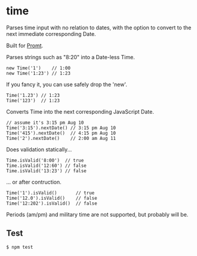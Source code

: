 time
====
Parses time input with no relation to dates,
with the option to convert to the next immediate corresponding Date.

Built for [Promt](http://promtapp.com).

Parses strings such as "8:20" into a Date-less Time.

    new Time('1')    // 1:00
    new Time('1:23') // 1:23

If you fancy it, you can use safely drop the 'new'.

    Time('1.23') // 1:23
    Time('123')  // 1:23

Converts Time into the next corresponding JavaScript Date.

    // assume it's 3:15 pm Aug 10
    Time('3:15').nextDate() // 3:15 pm Aug 10
    Time('415').nextDate()  // 4:15 pm Aug 10
    Time('2').nextDate()    // 2:00 am Aug 11

Does validation statically...

    Time.isValid('8:00')  // true
    Time.isValid('12:60') // false
    Time.isValid('13:23') // false

... or after contruction.

    Time('1').isValid()       // true
    Time('12.0').isValid()    // false
    Time('12:202').isValid()  // false


Periods (am/pm) and military time are not supported, but probably will be.

Test
----

    $ npm test

